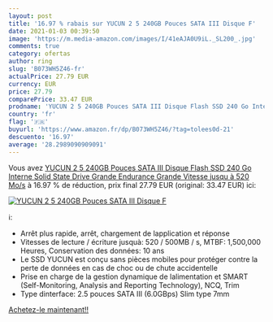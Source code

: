 ```yaml
---
layout: post
title: '16.97 % rabais sur YUCUN 2 5 240GB Pouces SATA III Disque F'
date: 2021-01-03 00:39:50
image: 'https://m.media-amazon.com/images/I/41eAJA0U9iL._SL200_.jpg'
comments: true
category: ofertas
author: ring
slug: 'B073WH5Z46-fr'
actualPrice: 27.79 EUR
currency: EUR
price: 27.79
comparePrice: 33.47 EUR
prodname: 'YUCUN 2 5 240GB Pouces SATA III Disque Flash SSD 240 Go Interne Solid State Drive Grande Endurance Grande Vitesse jusqu à 520 Mo/s'
country: 'fr'
flag: '🇫🇷'
buyurl: 'https://www.amazon.fr/dp/B073WH5Z46/?tag=tolees0d-21'
descuento: '16.97'
average: '28.2989090909091'
---
```


Vous avez [YUCUN 2 5 240GB Pouces SATA III Disque Flash SSD 240 Go Interne Solid State Drive Grande Endurance Grande Vitesse jusqu à 520 Mo/s](https://www.amazon.fr/dp/B073WH5Z46/?tag=tolees0d-21)  à  16.97 % de réduction, prix final  27.79 EUR (original: 33.47 EUR) ici:

[![YUCUN 2 5 240GB Pouces SATA III Disque F](https://m.media-amazon.com/images/I/41eAJA0U9iL._SL200_.jpg)](https://www.amazon.fr/dp/B073WH5Z46/?tag=tolees0d-21)

ℹ️:

- Arrêt plus rapide, arrêt, chargement de lapplication et réponse
- Vitesses de lecture / écriture jusquà: 520 / 500MB / s, MTBF: 1,500,000 Heures, Conservation des données: 10 ans
- Le SSD YUCUN est conçu sans pièces mobiles pour protéger contre la perte de données en cas de choc ou de chute accidentelle
- Prise en charge de la gestion dynamique de lalimentation et SMART (Self-Monitoring, Analysis and Reporting Technology), NCQ, Trim
- Type dinterface: 2.5 pouces SATA III (6.0GBps) Slim type 7mm

[Achetez-le maintenant!!](https://www.amazon.fr/dp/B073WH5Z46/?tag=tolees0d-21)
